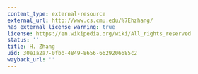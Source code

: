 ```yaml
---
content_type: external-resource
external_url: http://www.cs.cmu.edu/%7Ehzhang/
has_external_license_warning: true
license: https://en.wikipedia.org/wiki/All_rights_reserved
status: ''
title: H. Zhang
uid: 30e1a2a7-0fbb-4849-8656-6629206685c2
wayback_url: ''
---
```

